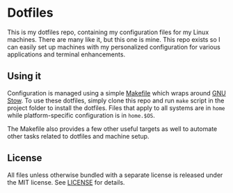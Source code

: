 # Dotfiles

This is my dotfiles repo, containing my configuration files for my Linux machines. There are many like it, but this one is mine. This repo exists so I can easily set up machines with my personalized configuration for various applications and terminal enhancements.

## Using it

Configuration is managed using a simple [Makefile] which wraps around [GNU Stow]. To use these dotfiles, simply clone this repo and run `make` script in the project folder to install the dotfiles. Files that apply to all systems are in `home` while platform-specific configuration is in `home.$OS`.

The Makefile also provides a few other useful targets as well to automate other tasks related to dotfiles and machine setup.

## License

All files unless otherwise bundled with a separate license is released under the MIT license. See [LICENSE] for details.


[Fish Shell]: https://fishshell.com
[GNU Stow]: https://www.gnu.org/software/stow/
[LICENSE]: LICENSE
[Makefile]: https://www.gnu.org/software/make/
